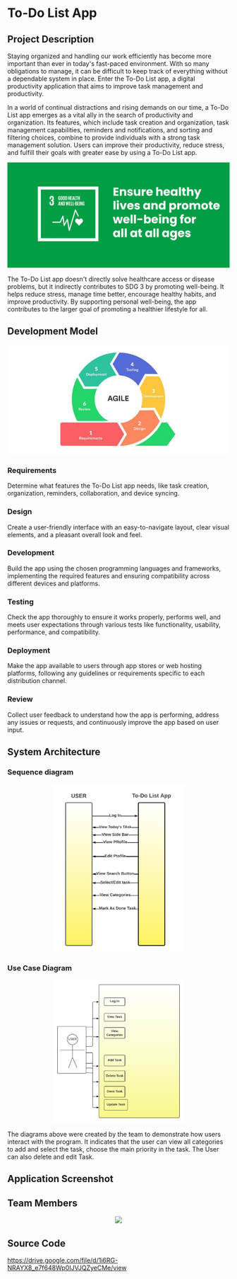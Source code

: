 # To-Do List App

## Project Description

Staying organized and handling our work efficiently has become more important than ever in today's fast-paced environment. With so many obligations to manage, it can be difficult to keep track of everything without a dependable system in place. Enter the To-Do List app, a digital productivity application that aims to improve task management and productivity. 

In a world of continual distractions and rising demands on our time, a To-Do List app emerges as a vital ally in the search of productivity and organization. Its features, which include task creation and organization, task management capabilities, reminders and notifications, and sorting and filtering choices, combine to provide individuals with a strong task management solution. Users can improve their productivity, reduce stress, and fulfill their goals with greater ease by using a To-Do List app.

![SDG](SDG3.jpg)

The To-Do List app doesn't directly solve healthcare access or disease problems, but it indirectly contributes to SDG 3 by promoting well-being. It helps reduce stress, manage time better, encourage healthy habits, and improve productivity. By supporting personal well-being, the app contributes to the larger goal of promoting a healthier lifestyle for all.

## Development Model

![Agile](Agile.png)

### Requirements
Determine what features the To-Do List app needs, like task creation, organization, reminders, collaboration, and device syncing.

### Design
Create a user-friendly interface with an easy-to-navigate layout, clear visual elements, and a pleasant overall look and feel.

### Development
Build the app using the chosen programming languages and frameworks, implementing the required features and ensuring compatibility across different devices and platforms.

### Testing
Check the app thoroughly to ensure it works properly, performs well, and meets user expectations through various tests like functionality, usability, performance, and compatibility.

### Deployment
Make the app available to users through app stores or web hosting platforms, following any guidelines or requirements specific to each distribution channel.

### Review
Collect user feedback to understand how the app is performing, address any issues or requests, and continuously improve the app based on user input.


## System Architecture

### Sequence diagram

<div align="center">
  <p><img src="SequenceDiagram.png" width="300"></p>
</div>

### Use Case Diagram

<div align="center">
  <p><img src="UseCase.png" width="300"></p>
</div>


  The diagrams above were created by the team to demonstrate how users interact with the program. It indicates that the user can view all categories to add and select the task, choose the main priority in the task. The User can also delete and edit Task.

## Application Screenshot


## Team Members
<div align="center">
  <p><img src="team.png"></p>
</div>

## Source Code
https://drive.google.com/file/d/1i6RG-NRAYX8_e7f648Wp0IJVJQZyeCMe/view

